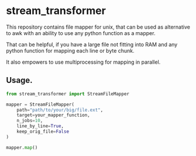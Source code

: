 # stream_transformer

This repository contains file mapper for unix, that can be used as alternative to awk with an ability to use any python function as a mapper.

That can be helpful, if you have a large file not fitting into RAM and any python function for mapping each line or byte chunk. 

It also empowers to use multiprocessing for mapping in parallel.

## Usage.
``` python
from stream_transformer import StreamFileMapper

mapper = StreamFileMapper(
    path="path/to/your/big/file.ext",
    target=your_mapper_function,
    n_jobs=10,
    line_by_line=True,
    keep_orig_file=False
)

mapper.map()
```
